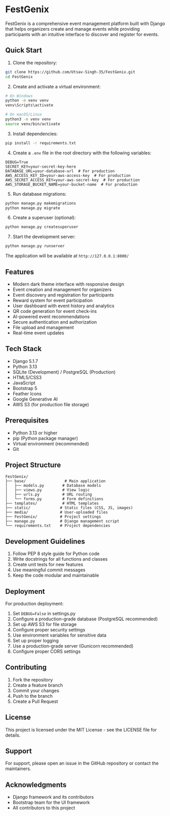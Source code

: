 # FestGenix

FestGenix is a comprehensive event management platform built with Django that helps organizers create and manage events while providing participants with an intuitive interface to discover and register for events.

## Quick Start

1. Clone the repository:
```bash
git clone https://github.com/Utsav-Singh-35/FestGenix.git
cd FestGenix
```

2. Create and activate a virtual environment:
```bash
# On Windows
python -m venv venv
venv\Scripts\activate

# On macOS/Linux
python3 -m venv venv
source venv/bin/activate
```

3. Install dependencies:
```bash
pip install -r requirements.txt
```

4. Create a `.env` file in the root directory with the following variables:
```env
DEBUG=True
SECRET_KEY=your-secret-key-here
DATABASE_URL=your-database-url  # For production
AWS_ACCESS_KEY_ID=your-aws-access-key  # For production
AWS_SECRET_ACCESS_KEY=your-aws-secret-key  # For production
AWS_STORAGE_BUCKET_NAME=your-bucket-name  # For production
```

5. Run database migrations:
```bash
python manage.py makemigrations
python manage.py migrate
```

6. Create a superuser (optional):
```bash
python manage.py createsuperuser
```

7. Start the development server:
```bash
python manage.py runserver
```

The application will be available at `http://127.0.0.1:8000/`

## Features

- Modern dark theme interface with responsive design
- Event creation and management for organizers
- Event discovery and registration for participants
- Reward system for event participation
- User dashboard with event history and analytics
- QR code generation for event check-ins
- AI-powered event recommendations
- Secure authentication and authorization
- File upload and management
- Real-time event updates

## Tech Stack

- Django 5.1.7
- Python 3.13
- SQLite (Development) / PostgreSQL (Production)
- HTML5/CSS3
- JavaScript
- Bootstrap 5
- Feather Icons
- Google Generative AI
- AWS S3 (for production file storage)

## Prerequisites

- Python 3.13 or higher
- pip (Python package manager)
- Virtual environment (recommended)
- Git

## Project Structure

```
FestGenix/
├── base/                 # Main application
│   ├── models.py        # Database models
│   ├── views.py         # View logic
│   ├── urls.py          # URL routing
│   └── forms.py         # Form definitions
├── templates/           # HTML templates
├── static/             # Static files (CSS, JS, images)
├── media/              # User-uploaded files
├── FestGenix/          # Project settings
├── manage.py           # Django management script
└── requirements.txt    # Project dependencies
```

## Development Guidelines

1. Follow PEP 8 style guide for Python code
2. Write docstrings for all functions and classes
3. Create unit tests for new features
4. Use meaningful commit messages
5. Keep the code modular and maintainable

## Deployment

For production deployment:

1. Set `DEBUG=False` in settings.py
2. Configure a production-grade database (PostgreSQL recommended)
3. Set up AWS S3 for file storage
4. Configure proper security settings
5. Use environment variables for sensitive data
6. Set up proper logging
7. Use a production-grade server (Gunicorn recommended)
8. Configure proper CORS settings

## Contributing

1. Fork the repository
2. Create a feature branch
3. Commit your changes
4. Push to the branch
5. Create a Pull Request

## License

This project is licensed under the MIT License - see the LICENSE file for details.

## Support

For support, please open an issue in the GitHub repository or contact the maintainers.

## Acknowledgments

- Django framework and its contributors
- Bootstrap team for the UI framework
- All contributors to this project 
